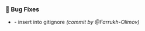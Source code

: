### :bug: Bug Fixes
- [](https://github.com/Farrukh-Olimov/Project-Python/commit/9dab92b913a39bce78d09df2df1c742b6f987195) - insert into gitignore *(commit by @Farrukh-Olimov)*

